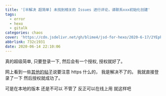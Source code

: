 ```yaml
---
title: '[半解决 超简单] 未找到相关的 Issues 进行评论，请联系xxx初始化创建'
tags:
  - error
  - hexo
  - gitalk
categories: chaos
cover: 'https://cdn.jsdelivr.net/gh/blime4/jsd-for-hexo/2020-6-17/2YEphgQeNlcv7K5.jpg'
abbrlink: 732c1931
date: 2020-06-14 22:10:06
---
```


真的超级简单,
只要登录一下,
然后会有一个授权,
授权就好了。

网上看到一些[其他的帖子](https://blog.csdn.net/qq_38593205/article/details/104169248)说要注意 https 什么的，
我是解决不了的。
我就直接登录了一下 然后授权就成功了。


可是在本地的版本 还是不可以 
不管了 反正可以在线上用 就这样吧